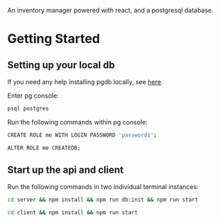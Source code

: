 An inventory manager powered with react, and a postgresql database.

# Getting Started


## Setting up your local db

If you need any help installing pgdb locally, see [here](./bin/pgSetup.md).

Enter pg console:

```sh
psql postgres
```

Run the following commands within pg console:
```sh
CREATE ROLE me WITH LOGIN PASSWORD 'password1';

ALTER ROLE me CREATEDB;
```

## Start up the api and client
Run the following commands in two individual terminal instances:

```sh
cd server && npm install && npm run db:init && npm run start
```

```sh
cd client && npm install && npm run start
```

